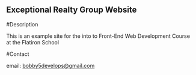 Exceptional Realty Group Website
---

#Description 

This is an example site for the into to Front-End Web Development Course
at the Flatiron School

#Contact 

email: bobby5develops@gmail.com
